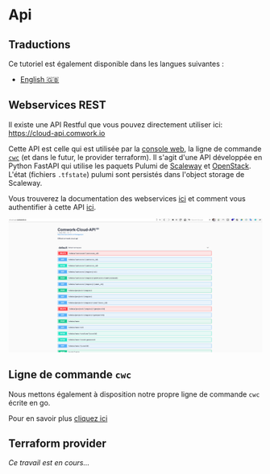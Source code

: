 # Api

## Traductions

Ce tutoriel est également disponible dans les langues suivantes :
* [English 🇬🇧](../../../../tutorials/api/README.md)

## Webservices REST

Il existe une API Restful que vous pouvez directement utiliser ici: https://cloud-api.comwork.io

Cette API est celle qui est utilisée par la [console web](../console/README.md), la ligne de commande [`cwc`](../cli/README.md) (et dans le futur, le provider terraform). Il s'agit d'une API développée en Python FastAPI qui utilise les paquets Pulumi de [Scaleway](https://www.pulumi.com/registry/packages/scaleway/) et [OpenStack](https://www.pulumi.com/registry/packages/openstack/). L'état (fichiers `.tfstate`) pulumi sont persistés dans l'object storage de Scaleway.

Vous trouverez la documentation des webservices [ici](https://cloud-api.comwork.io) et comment vous authentifier à cette API [ici](./api_credentials.md).

![swagger](../../../../img/swagger.png)

## Ligne de commande `cwc`

Nous mettons également à disposition notre propre ligne de commande `cwc` écrite en go.

Pour en savoir plus [cliquez ici](../cli/README.md)

## Terraform provider

_Ce travail est en cours..._
